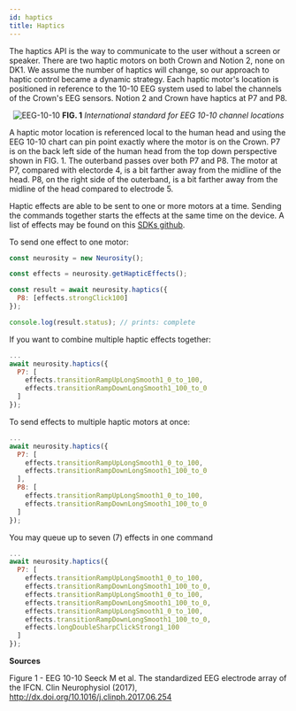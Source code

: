 ```yaml
---
id: haptics
title: Haptics
---
```


The haptics API is the way to communicate to the user without a screen or speaker. There are two haptic motors on both Crown and Notion 2, none on DK1. We assume the number of haptics will change, so our approach to haptic control became a dynamic strategy. Each haptic motor's location is positioned in reference to the 10-10 EEG system used to label the channels of the Crown's EEG sensors. Notion 2 and Crown have haptics at P7 and P8.

<p align="center">
  <img alt="EEG-10-10" src="../assets/images/api/eeg-10-10.png">
  <b>FIG. 1</b><i> International standard for EEG 10-10 channel locations</i>
</p>

A haptic motor location is referenced local to the human head and using the EEG 10-10 chart can pin point exactly where the motor is on the Crown. P7 is on the back left side of the human head from the top down perspective shown in FIG. 1. The outerband passes over both P7 and P8. The motor at P7, compared with electorde 4, is a bit farther away from the midline of the head. P8, on the right side of the outerband, is a bit farther away from the midline of the head compared to electrode 5.

Haptic effects are able to be sent to one or more motors at a time. Sending the commands together starts the effects at the same time on the device. A list of effects may be found on this [SDKs github](https://github.com/neurosity/neurosity-sdk-js/blob/master/src/utils/hapticEffects.ts).

To send one effect to one motor:

```js
const neurosity = new Neurosity();

const effects = neurosity.getHapticEffects();

const result = await neurosity.haptics({
  P8: [effects.strongClick100]
});

console.log(result.status); // prints: complete
```

If you want to combine multiple haptic effects together:

```js
...
await neurosity.haptics({
  P7: [
    effects.transitionRampUpLongSmooth1_0_to_100,
    effects.transitionRampDownLongSmooth1_100_to_0
  ]
});
```

To send effects to multiple haptic motors at once:

```js
...
await neurosity.haptics({
  P7: [
    effects.transitionRampUpLongSmooth1_0_to_100,
    effects.transitionRampDownLongSmooth1_100_to_0
  ],
  P8: [
    effects.transitionRampUpLongSmooth1_0_to_100,
    effects.transitionRampDownLongSmooth1_100_to_0
  ]
});
```

You may queue up to seven (7) effects in one command

```js
...
await neurosity.haptics({
  P7: [
    effects.transitionRampUpLongSmooth1_0_to_100,
    effects.transitionRampDownLongSmooth1_100_to_0,
    effects.transitionRampUpLongSmooth1_0_to_100,
    effects.transitionRampDownLongSmooth1_100_to_0,
    effects.transitionRampUpLongSmooth1_0_to_100,
    effects.transitionRampDownLongSmooth1_100_to_0,
    effects.longDoubleSharpClickStrong1_100
  ]
});
```

**Sources**

Figure 1 - EEG 10-10
Seeck M et al. The standardized EEG electrode array of the IFCN. Clin Neurophysiol (2017), http://dx.doi.org/10.1016/j.clinph.2017.06.254
